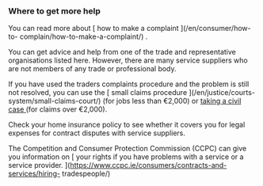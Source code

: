 ###  Where to get more help

You can read more about [ how to make a complaint ](/en/consumer/how-to-
complain/how-to-make-a-complaint/) .

You can get advice and help from one of the trade and representative
organisations listed here. However, there are many service suppliers who are
not members of any trade or professional body.

If you have used the traders complaints procedure and the problem is still not
resolved, you can use the [ small claims procedure ](/en/justice/courts-
system/small-claims-court/) (for jobs less than €2,000) or [ taking a civil
case
](https://www.citizensinformation.ie/justice/civil_law/taking_a_civil_case_intro.en.html)
(for claims over €2,000).

Check your home insurance policy to see whether it covers you for legal
expenses for contract disputes with service suppliers.

The Competition and Consumer Protection Commission (CCPC) can give you
information on [ your rights if you have problems with a service or a service
provider. ](https://www.ccpc.ie/consumers/contracts-and-services/hiring-
tradespeople/)

